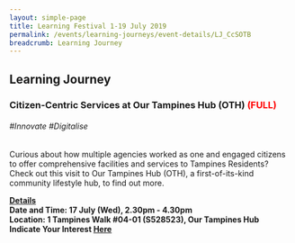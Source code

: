 ```yaml
---
layout: simple-page
title: Learning Festival 1-19 July 2019
permalink: /events/learning-journeys/event-details/LJ_CcSOTB
breadcrumb: Learning Journey
---
```


## Learning Journey 
### Citizen-Centric Services at Our Tampines Hub (OTH) <font color="red"> (FULL) </font>

###### _#Innovate #Digitalise_

Curious about how multiple agencies worked as one and engaged citizens to offer comprehensive facilities and services to Tampines Residents? Check out this visit to Our Tampines Hub (OTH), a first-of-its-kind community lifestyle hub, to find out more. 

<b><u>Details</u><br>
**Date and Time: 17 July (Wed), 2.30pm - 4.30pm** <br>
**Location: 1 Tampines Walk #04-01 (S528523), Our Tampines Hub** <br>
**Indicate Your Interest [Here](https://www.eventbrite.sg/e/citizen-centric-services-at-our-tampines-hub-oth-tickets-62125959417)** 
